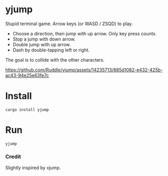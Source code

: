 # yjump

Stupid terminal game.
Arrow keys (or WASD / ZSQD) to play.

- Choose a direction, then jump with up arrow. Only key press counts.
- Stop a jump with down arrow.
- Double jump with up arrow.
- Dash by double-tapping left or right.

The goal is to collide with the other characters.

https://github.com/Ruddle/yjump/assets/14235713/885d1082-e432-425b-ac43-94e25e63fe7c

# Install

```
cargo install yjump
```

# Run

```
yjump
```

### Credit

Slightly inspired by xjump.
